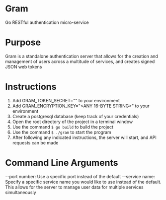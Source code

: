 # Gram
Go RESTful authentication micro-service

# Purpose
Gram is a standalone authentication server that allows for the creation and management of users across a multitude of services, and creates signed JSON web tokens

# Instructions
1. Add GRAM_TOKEN_SECRET="<ANY RANDOM STRING>" to your environment
2. Add GRAM_ENCRYPTION_KEY="<ANY 16-BYTE STRING>" to your environment
3. Create a postgresql database (keep track of your credentials)
4. Open the root directory of the project in a terminal window
5. Use the command `$ go build` to build the project
6. Use the command `$ ./gram` to start the program
7. After following any indicated instructions, the server will start, and API requests can be made

# Command Line Arguments
--port number: Use a specific port instead of the default
--service name: Specify a specific service name you would like to use instead of the default. This allows for the server to manage user data for multiple services simultaneously
